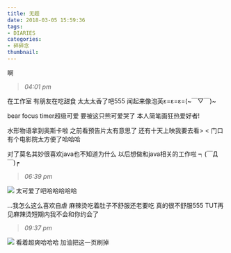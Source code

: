 ```yaml
---
title: 无题
date: 2018-03-05 15:59:36
tags: 
- DIARIES
categories: 
- 碎碎念
thumbnail:
---
```

啊
<!--more-->

>*04:01 pm*

在工作室
有朋友在吃甜食
太太太香了吧555
闻起来像泡芙ε=ε=ε=(~￣▽￣)~

bear focus timer超级可爱
要被这只熊可爱哭了
本人简笔画狂热爱好者!

水形物语拿到奥斯卡啦
之前看预告片太有意思了
还有十天上映我要去看> <
门口有个电影院太方便了哈哈哈

对了莫名其妙很喜欢java也不知道为什么
以后想做和java相关的工作啦
┑(￣Д ￣)┍

>*06:39 pm*

![](https://ws1.sinaimg.cn/large/0068SXX6gy1fp24m88kc8j30i104ft97.jpg)
太可爱了吧哈哈哈哈哈

...我怎么这么喜欢自虐
麻辣烫吃着肚子不舒服还老要吃
真的很不舒服555
TUT再见麻辣烫短期内我不会和你约会了

>*09:37 pm*

![](https://ws1.sinaimg.cn/large/0068SXX6gy1fp29uaxpjyj30rr0igjux.jpg)
看着超爽哈哈哈
加油把这一页刷掉


